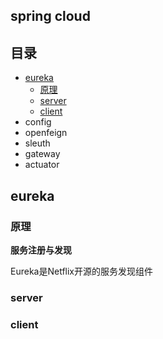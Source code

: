 ## spring cloud


## 目录
- [eureka](#eureka)
    - [原理](#原理)
    - [server](#server)
    - [client](#client)
- config
- openfeign
- sleuth
- gateway
- actuator



## eureka

### 原理

**服务注册与发现**

Eureka是Netflix开源的服务发现组件

### server

### client